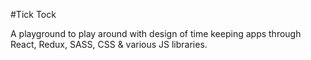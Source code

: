 #Tick Tock

A playground to play around with design of time keeping apps through React, Redux, SASS, CSS & various JS libraries.
